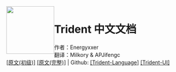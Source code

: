 <img src="http://www.cdnjson.com/images/2021/08/22/logo_transparent.png" style="float: left; width: 9em;"/>

# Trident 中文文档
作者：Energyxxer  
翻译：Milkory & APJifengc  
[[原文(初级)]](https://docs.google.com/document/d/1w_3ILt8-8s1VG-qv7cLLdIrTJTtbQvj2klh2xTnxQVw)
[[原文(完整)]](https://docs.google.com/document/d/1HW5A6KVgC8VIcwJm6bLv31bzqVtZsnFqXRInZ_BXstM)
| Github:
[[Trident-Language]](https://github.com/Energyxxer/Trident-Language/)
[[Trident-UI]](https://github.com/Energyxxer/Trident-UI)